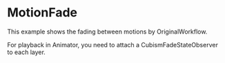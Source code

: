 # MotionFade

This example shows the fading between motions by OriginalWorkflow.

For playback in Animator, 
you need to attach a CubismFadeStateObserver to each layer.